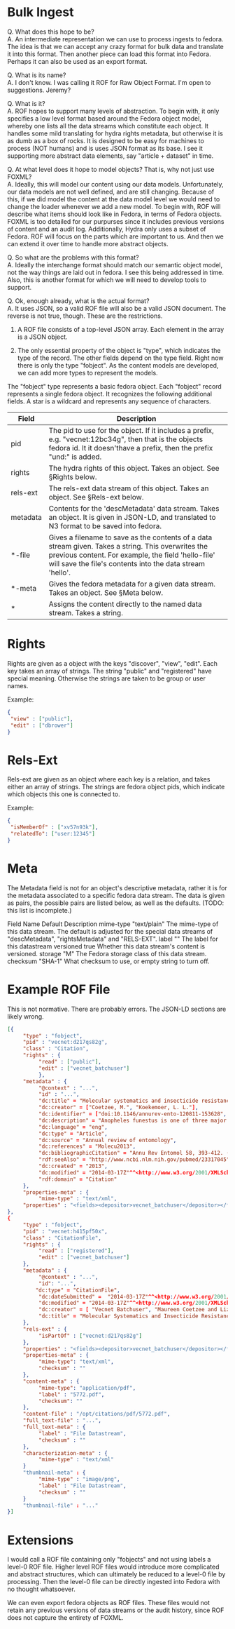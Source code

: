 # Bulk Ingest

Q. What does this hope to be?  
A. An intermediate representation we can use to process ingests to fedora. The
idea is that we can accept any crazy format for bulk data and translate it into
this format. Then another piece can load this format into Fedora. Perhaps it
can also be used as an export format.

Q. What is its name?  
A. I don't know. I was calling it ROF for Raw Object Format. I'm open to
suggestions. Jeremy?

Q. What is it?  
A. ROF hopes to support many levels of abstraction. To begin with, it only
specifies a low level format based around the Fedora object model, whereby one
lists all the data streams which constitute each object. It handles some mild
translating for hydra rights metadata, but otherwise it is as dumb as a box of
rocks. It is designed to be easy for machines to process (NOT humans) and is
uses JSON format as its base. I see it supporting more abstract data elements,
say "article + dataset" in time.

Q. At what level does it hope to model objects? That is, why not just use FOXML?  
A. Ideally, this will model our content using our data models. Unfortunately,
our data models are not well defined, and are still changing. Because of this,
if we did model the content at the data model level we would need to change the
loader whenever we add a new model. To begin with, ROF will describe what items
should look like in Fedora, in terms of Fedora objects. FOXML is too detailed
for our purpurses since it includes previous versions of content and an audit
log. Additionally, Hydra only uses a subset of Fedora. ROF will focus on the
parts which are important to us. And then we can extend it over time to handle
more abstract objects.

Q. So what are the problems with this format?  
A. Ideally the interchange format should match our semantic object model, not
the way things are laid out in fedora. I see this being addressed in time.
Also, this is another format for which we will need to develop tools to
support.

Q. Ok, enough already, what is the actual format?  
A. It uses JSON, so a valid ROF file will also be a valid JSON document. The
reverse is not true, though. These are the restrictions.


  1. A ROF file consists of a top-level JSON array. Each element in the array
is a JSON object.

  2. The only essential property of the object is "type", which indicates the
type of the record. The other fields depend on the type field. Right now there
is only the type "fobject". As the content models are developed, we can add
more types to represent the models.

The "fobject" type represents a basic fedora object. Each "fobject" record
represents a single fedora object. It recognizes the following additional
fields. A star is a wildcard and represents any sequence of characters.

Field     |  Description
----------|--------------
pid       |  The pid to use for the object. If it includes a prefix, e.g. "vecnet:12bc34g", then that is the objects fedora id. It it doesn'thave a prefix, then the prefix "und:" is added.
rights    |  The hydra rights of this object. Takes an object. See §Rights below.
rels-ext  |  The rels-ext data stream of this object. Takes an object. See §Rels-ext below.
metadata  |  Contents for the 'descMetadata' data stream.  Takes an object. It is given in JSON-LD, and translated to N3 format to be saved into fedora.
*-file    |  Gives a filename to save as the contents of a data stream given. Takes a string. This overwrites the previous content. For example, the field 'hello-file' will save the file's contents into the data stream 'hello'.
*-meta    |  Gives the fedora metadata for a given data stream. Takes an object. See §Meta below.
*         |  Assigns the content directly to the named data stream. Takes a string.


# Rights

Rights are given as a object with the keys "discover", "view", "edit". Each key
takes an array of strings. The string "public" and "registered" have special
meaning. Otherwise the strings are taken to be group or user names.

Example:
````json
{
 "view" : ["public"],
 "edit" : ["dbrower"]
}
````


# Rels-Ext

Rels-ext are given as an object where each key is a relation, and takes either
an array of strings. The strings are fedora object pids, which indicate which
objects this one is connected to.


Example:
````json
{
 "isMemberOf" : ["xv57n93k"],
 "relatedTo": ["user:12345"]
}
````


# Meta
The Metadata field is not for an object's descriptive metadata, rather it is
for the metadata associated to a specific fedora data stream. The data is given
as pairs, the possible pairs are listed below, as well as the defaults. (TODO:
this list is incomplete.)

Field Name  Default         Description
mime-type   "text/plain"    The mime-type of this data stream. The default is
                            adjusted for the special data streams of
                            "descMetadata", "rightsMetadata" and "RELS-EXT".
label       ""              The label for this datastream
versioned   true            Whether this data stream's content is versioned.
storage     "M"             The Fedora storage class of this data stream.
checksum    "SHA-1"         What checksum to use, or empty string to turn off.


# Example ROF File
This is not normative. There are probably errors. The JSON-LD sections are
likely wrong.

```json
[{
     "type" : "fobject",
     "pid" : "vecnet:d217qs82g",
     "class" : "Citation",
     "rights" : {
          "read" : ["public"],
          "edit" : ["vecnet_batchuser"]
          },
     "metadata" : {
          "@context" : "...",
          "id" : "...",
          "dc:title" = "Molecular systematics and insecticide resistance in the major African malaria vector Anopheles funestus",
          "dc:creator" = ["Coetzee, M.", "Koekemoer, L. L."],
          "dc:identifier" = ["doi:10.1146/annurev-ento-120811-153628", "issn:1545-4487 (Electronic)", "issn:0066-4170 (Linking)", "23317045"],
          "dc:description" = "Anopheles funestus is one of three major African vectors of malaria. Its distribution extends over much of the tropics and subtropics wherever suitable swampy breeding habitats are present. As with members of the Anopheles gambiae complex, An. funestus shows marked genetic heterogeneity across its range. Currently, two unnamed species are recognized in the group, with molecular and cytogenetic data indicating that more may be present. The control of malaria vectors in Africa has received increased attention in the past decade with the scaling up of insecticide-treated bed nets and indoor residual house spraying. Also in the past decade, the frequency of insecticide-resistant mosquitoes has increased exponentially. Whether this increase is in response to vector control initiatives or because of insecticide use in agriculture is debatable. In this article we examine the progress made on the systematics of the An. funestus group and review research on insecticide resistance and its mechanisms.",
          "dc:language" = "eng",
          "dc:type" = "Article",
          "dc:source" = "Annual review of entomology",
          "dc:references" = "Molecu2013",
          "dc:bibliographicCitation" = "Annu Rev Entomol 58, 393-412. (2013)",
          "rdf:seeAlso" = "http://www.ncbi.nlm.nih.gov/pubmed/23317045",
          "dc:created" = "2013",
          "dc:modified" = "2014-03-17Z"^^<http://www.w3.org/2001/XMLSchema#date>,
          "rdf:domain" = "Citation"
     },
     "properties-meta" : {
          "mime-type" : "text/xml",
     "properties" : "<fields><depositor>vecnet_batchuser</depositor></fields>"
},
{
     "type" : "fobject",
     "pid" : "vecnet:h415pf50x",
     "class" : "CitationFile",
     "rights" : {
          "read" : ["registered"],
          "edit" : ["vecnet_batchuser"]
     },
     "metadata" : {
          "@context" : "...",
          "id": "...",
         "dc:type" = "CitationFile",
          "dc:dateSubmitted" =  "2014-03-17Z"^^<http://www.w3.org/2001/XMLSchema#date>,
          "dc:modified" = "2014-03-17Z"^^<http://www.w3.org/2001/XMLSchema#date>,
          "dc:creator" = [ "Vecnet Batchuser", "Maureen Coetzee and Lizette L. Koekemoer" ],
          "dc:title" = "Molecular Systematics and Insecticide Resistance in the Major African Malaria Vector Anopheles funestus"
     },
     "rels-ext" : {
          "isPartOf" : ["vecnet:d217qs82g"]
     },
     "properties" : "<fields><depositor>vecnet_batchuser</depositor></fields>",
     "properties-meta" : {
          "mime-type": "text/xml",
          "checksum" : ""
     },
     "content-meta" : {
          "mime-type": "application/pdf",
          "label" : "5772.pdf",
          "checksum": ""
     },
     "content-file" : "/opt/citations/pdf/5772.pdf",
     "full_text-file" : "...",
     "full_text-meta" : {
          "label" : "File Datastream",
          "checksum" : ""
     },
     "characterization-meta" : {
          "mime-type" : "text/xml"
     }
     "thumbnail-meta" : {
          "mime-type" : "image/png",
          "label" : "File Datastream",
          "checksum" : ""
     }
     "thumbnail-file" : "..."
}]
````


# Extensions
I would call a ROF file containing only "fobjects" and not using labels a
level-0 ROF file. Higher level ROF files would introduce more complicated and
abstract structures, which can ultimately be reduced to a level-0 file by
processing. Then the level-0 file can be directly ingested into Fedora with no
thought whatsoever.

We can even export fedora objects as ROF files. These files would not retain
any previous versions of data streams or the audit history, since ROF does not
capture the entirety of FOXML.
